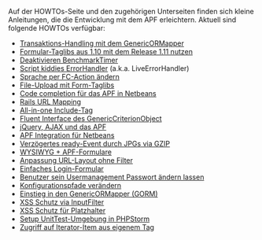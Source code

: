 Auf der HOWTOs-Seite und den zugehörigen Unterseiten finden sich kleine
Anleitungen, die die Entwicklung mit dem APF erleichtern. Aktuell sind
folgende HOWTOs verfügbar:

-   [Transaktions-Handling mit dem
    GenericORMapper](/Transaktionen_mit_dem_GORM_(bis_1.11) "wikilink")
-   [Formular-Taglibs aus 1.10 mit dem Release 1.11
    nutzen](/Formular-Taglibs_aus_1.10_mit_dem_Release_1.11_nutzen "wikilink")
-   [Deaktivieren
    BenchmarkTimer](/Deaktivieren_BenchmarkTimer "wikilink")
-   [Script kiddies
    ErrorHandler](/Script_kiddies_ErrorHandler "wikilink") (a.k.a.
    LiveErrorHandler)
-   [Sprache per FC-Action
    ändern](/Sprache_per_FC-Action_ändern "wikilink")
-   [File-Upload mit
    Form-Taglibs](/File-Upload_mit_Form-Taglibs "wikilink")
-   [Code completion für das APF in
    Netbeans](/Code_completion_für_das_APF_in_Netbeans "wikilink")
-   [Rails URL Mapping](/Rails_URL_Mapping "wikilink")
-   [All-in-one Include-Tag](/All-in-one_Include-Tag "wikilink")
-   [Fluent Interface des
    GenericCriterionObject](/Fluent_Interface_des_GenericCriterionObject "wikilink")
-   [jQuery, AJAX und das APF](/jQuery,_AJAX_und_das_APF "wikilink")
-   [APF Integration für
    Netbeans](/APF_Integration_für_Netbeans "wikilink")
-   [Verzögertes ready-Event durch JPGs via
    GZIP](/Verzögertes_ready-Event_durch_JPGs_via_GZIP "wikilink")
-   [WYSIWYG + APF-Formulare](/WYSIWYG_+_APF-Formulare "wikilink")
-   [Anpassung URL-Layout ohne
    Filter](/Anpassung_URL-Layout_ohne_Filter "wikilink")
-   [Einfaches Login-Formular](/Einfaches_Login-Formular "wikilink")
-   [Benutzer sein Usermanagement Passwort ändern
    lassen](/Benutzer_sein_Usermanagement_Passwort_ändern_lassen "wikilink")
-   [Konfigurationspfade
    verändern](/Konfigurationspfade_verändern "wikilink")
-   [Einstieg in den GenericORMapper
    (GORM)](/Einstieg_in_den_GenericORMapper_(GORM) "wikilink")
-   [XSS Schutz via InputFilter](/XSS_Schutz_via_InputFilter "wikilink")
-   [XSS Schutz für Platzhalter](/XSS_Schutz_für_Platzhalter "wikilink")
-   [Setup UnitTest-Umgebung in
    PHPStorm](/Setup_UnitTest-Umgebung_in_PHPStorm "wikilink")
-   [Zugriff auf Iterator-Item aus eigenem
    Tag](/Zugriff_auf_Iterator-Item_aus_eigenem_Tag "wikilink")